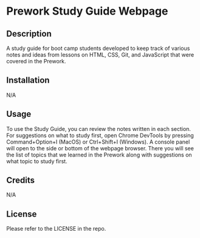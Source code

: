 # Prework Study Guide Webpage

## Description

A study guide for boot camp students developed to keep track of various notes and ideas from lessons on HTML, CSS, Git, and JavaScript that were covered in the Prework. 

## Installation

N/A

## Usage

To use the Study Guide, you can review the notes written in each section.  For suggestions on what to study first, open Chrome DevTools by pressing Command+Option+I (MacOS) or Ctrl+Shift+I (Windows).  A console panel will open to the side or bottom of the webpage browser.  There you will see the list of topics that we learned in the Prework along with suggestions on what topic to study first.

## Credits

N/A

## License

Please refer to the LICENSE in the repo.
